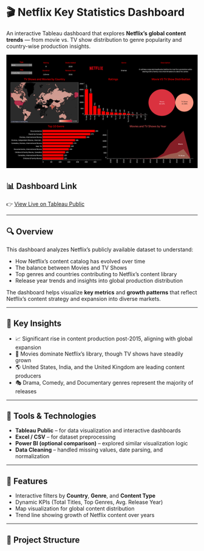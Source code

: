 # 🎬 Netflix Key Statistics Dashboard

An interactive Tableau dashboard that explores **Netflix’s global content trends** — from movie vs. TV show distribution to genre popularity and country-wise production insights.

![Netflix Dashboard Screenshot](https://github.com/sahilatwork/Netflix-Key-Statistics/blob/main/Dashboard.png)

## 📊 Dashboard Link
👉 [View Live on Tableau Public](https://public.tableau.com/app/profile/sahil.sharma1936/viz/NetflixsKeyStatistics/Netflix)

---

## 🔍 Overview
This dashboard analyzes Netflix’s publicly available dataset to understand:
- How Netflix’s content catalog has evolved over time  
- The balance between Movies and TV Shows  
- Top genres and countries contributing to Netflix’s content library  
- Release year trends and insights into global production distribution  

The dashboard helps visualize **key metrics** and **growth patterns** that reflect Netflix’s content strategy and expansion into diverse markets.

---

## 🧠 Key Insights
- 📈 Significant rise in content production post-2015, aligning with global expansion  
- 🎥 Movies dominate Netflix’s library, though TV shows have steadily grown  
- 🌎 United States, India, and the United Kingdom are leading content producers  
- 🎭 Drama, Comedy, and Documentary genres represent the majority of releases  

---

## 🧰 Tools & Technologies
- **Tableau Public** – for data visualization and interactive dashboards  
- **Excel / CSV** – for dataset preprocessing  
- **Power BI (optional comparison)** – explored similar visualization logic  
- **Data Cleaning** – handled missing values, date parsing, and normalization  

---

## 🧩 Features
- Interactive filters by **Country**, **Genre**, and **Content Type**  
- Dynamic KPIs (Total Titles, Top Genres, Avg. Release Year)  
- Map visualization for global content distribution  
- Trend line showing growth of Netflix content over years  

---

## 📂 Project Structure
